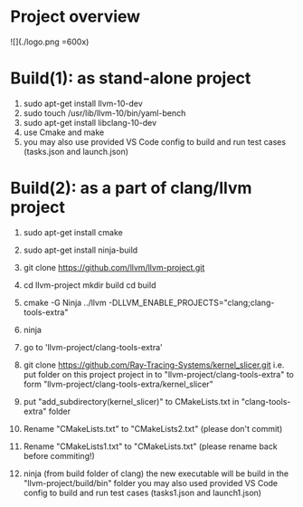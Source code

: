 # Project overview
![](./logo.png =600x)

# Build(1): as stand-alone project

1) sudo apt-get install llvm-10-dev
2) sudo touch /usr/lib/llvm-10/bin/yaml-bench 
3) sudo apt-get install libclang-10-dev 
4) use Cmake and make
5) you may also use provided VS Code config to build and run test cases (tasks.json and launch.json)

# Build(2): as a part of clang/llvm project

1) sudo apt-get install cmake
2) sudo apt-get install ninja-build
3) git clone https://github.com/llvm/llvm-project.git 
4) cd llvm-project 
   mkdir build 
   cd build

5) cmake -G Ninja ../llvm -DLLVM_ENABLE_PROJECTS="clang;clang-tools-extra" 
6) ninja

7) go to 'llvm-project/clang-tools-extra'

8) git clone https://github.com/Ray-Tracing-Systems/kernel_slicer.git
   i.e. put folder on this project project in to "llvm-project/clang-tools-extra" to form "llvm-project/clang-tools-extra/kernel_slicer"
   
8) put "add_subdirectory(kernel_slicer)" to CMakeLists.txt in "clang-tools-extra" folder
9) Rename "CMakeLists.txt" to "CMakeLists2.txt"  (please don't commit)
10) Rename "CMakeLists1.txt" to "CMakeLists.txt" (please rename back before commiting!)
11) ninja (from build folder of clang)
     the new executable will be build in the "llvm-project/build/bin" folder
     you may also used provided VS Code config to build and run test cases (tasks1.json and launch1.json)

 
